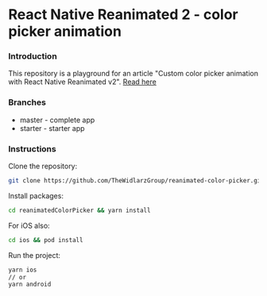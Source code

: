 # React Native Reanimated 2 - color picker animation

### Introduction

This repository is a playground for an article "Custom color picker animation with React Native Reanimated v2". [Read here](https://thewidlarzgroup.com/reanimated2-color-picker/)

### Branches

- master - complete app
- starter - starter app

### Instructions

Clone the repository:

```bash
git clone https://github.com/TheWidlarzGroup/reanimated-color-picker.git
```

Install packages:

```bash
cd reanimatedColorPicker && yarn install
```

For iOS also:

```bash
cd ios && pod install
```

Run the project:

```bash
yarn ios
// or
yarn android
```